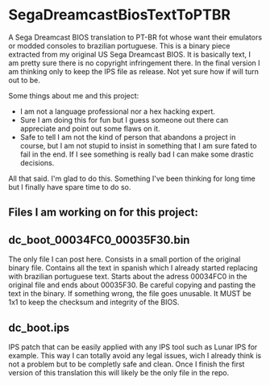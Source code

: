 # SegaDreamcastBiosTextToPTBR
 A Sega Dreamcast BIOS translation to PT-BR fot whose want their emulators or modded consoles to brazilian portuguese.
 This is a binary piece extracted from my original US Sega Dreamcast BIOS. It is basically text, I am pretty sure there is no copyright infringement there.
 In the final version I am thinking only to keep the IPS file as release. Not yet sure how if will turn out to be.

Some things about me and this project:
- I am not a language professional nor a hex hacking expert.
- Sure I am doing this for fun but I guess someone out there can appreciate and point out some flaws on it.
- Safe to tell I am not the kind of person that abandons a project in course, but I am not stupid to insist in something that I am sure fated to fail in the end. If I see something is really bad I can make some drastic decisions.

All that said. I'm glad to do this. Something I've been thinking for long time but I finally have spare time to do so.


Files I am working on for this project:
-

dc_boot_00034FC0_00035F30.bin
-
The only file I can post here. Consists in a small portion of the original binary file.
Contains all the text in spanish which I already started replacing with brazilian portuguese text.
Starts about the adress 00034FC0 in the original file and ends about 00035F30.
Be careful copying and pasting the text in the binary. If something wrong, the file goes unusable. It MUST be 1x1 to keep the checksum and integrity of the BIOS.

dc_boot.ips
-
IPS patch that can be easily applied with any IPS tool such as Lunar IPS for example.
This way I can totally avoid any legal issues, wich I already think is not a problem but to be completly safe and clean.
Once I finish the first version of this translation this will likely be the only file in the repo.
